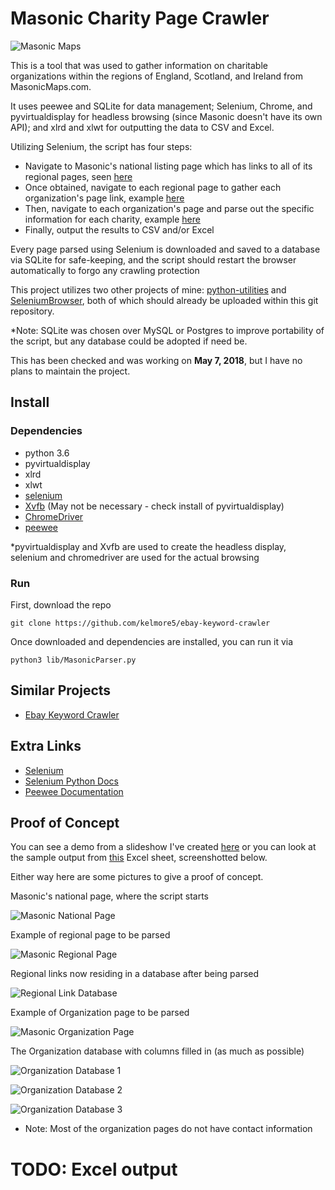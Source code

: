 # Masonic Charity Page Crawler

![Masonic Maps](/demo/pictures/masonic_maps.png "Masonic Maps")

This is a tool that was used to gather information on charitable organizations within the regions of
England, Scotland, and Ireland from MasonicMaps.com. 

It uses peewee and SQLite for data management; Selenium, Chrome, and pyvirtualdisplay for headless browsing
(since Masonic doesn't have its own API); and xlrd and xlwt for outputting the data to CSV and Excel.

Utilizing Selenium, the script has four steps: 

- Navigate to Masonic's national listing page which has links to all of its regional pages, seen [here](http://masonicmaps.com/Home/How-to-Add-an-Organisation,-Province-or-District.aspx)
- Once obtained, navigate to each regional page to gather each organization's page link, example [here](http://masonicmaps.com/Maps/Grand-Lodge-of-Scotland/PGL-Aberdeen-City.aspx)
- Then, navigate to each organization's page and parse out the specific information for each charity, example [here](http://masonicmaps.com/Maps/Grand-Lodge-of-England/Metropolitan-Grand-Lodge-of-London/5175-New-Zealand.aspx)
- Finally, output the results to CSV and/or Excel

Every page parsed using Selenium is downloaded and saved to a database via SQLite for safe-keeping,
and the script should restart the browser automatically to forgo any crawling protection

This project utilizes two other projects of mine: [python-utilities](https://github.com/kelmore5/python-utilities) and [SeleniumBrowser](https://github.com/kelmore5/SeleniumBrowser), both of which
should already be uploaded within this git repository.

*Note: SQLite was chosen over MySQL or Postgres to improve portability of the script, but any database could be 
adopted if need be.

This has been checked and was working on **May 7, 2018**, but I have no plans to maintain the project.

## Install

### Dependencies

- python 3.6
- pyvirtualdisplay
- xlrd
- xlwt
- [selenium](http://selenium-python.readthedocs.io/installation.html)
- [Xvfb](https://www.x.org/archive/X11R7.6/doc/man/man1/Xvfb.1.xhtml) (May not be necessary - check install of pyvirtualdisplay)
- [ChromeDriver](https://sites.google.com/a/chromium.org/chromedriver/)
- [peewee](https://github.com/coleifer/peewee)

*pyvirtualdisplay and Xvfb are used to create the headless display, selenium and chromedriver are used for the actual browsing

### Run

First, download the repo

    git clone https://github.com/kelmore5/ebay-keyword-crawler
    
Once downloaded and dependencies are installed, you can run it via

    python3 lib/MasonicParser.py

## Similar Projects

- [Ebay Keyword Crawler](https://github.com/kelmore5/ebay-keyword-crawler)

## Extra Links

- [Selenium](https://www.seleniumhq.org/)
- [Selenium Python Docs](http://selenium-python.readthedocs.io/)
- [Peewee Documentation](http://docs.peewee-orm.com/en/latest/)

## Proof of Concept

You can see a demo from a slideshow I've created [here](https://docs.google.com/presentation/d/1VlSL0dZrbhQeY3bIFUGEmSkFARycCc31zmQlNqx_7BY/edit?usp=sharing)
or you can look at the sample output from [this](https://github.com/kelmore5/ebay-keyword-crawler/raw/master/demo/output_demo.xlsx) Excel sheet, screenshotted below.

Either way here are some pictures to give a proof of concept.

Masonic's national page, where the script starts

![Masonic National Page](/demo/pictures/national_page.png "Masonic National Page")

Example of regional page to be parsed

![Masonic Regional Page](/demo/pictures/regional_page.png "Masonic Regional Page")

Regional links now residing in a database after being parsed

![Regional Link Database](/demo/pictures/regional_database.png "Regional Link Database")

Example of Organization page to be parsed

![Masonic Organization Page](/demo/pictures/organization_page.png "Masonic Organization Page")

The Organization database with columns filled in (as much as possible)

![Organization Database 1](/demo/pictures/organization_database_1.png "Organization Database 1")

![Organization Database 2](/demo/pictures/organization_database_2.png "Organization Database 2")

![Organization Database 3](/demo/pictures/organization_database_3.png "Organization Database 3")

* Note: Most of the organization pages do not have contact information


# TODO: Excel output